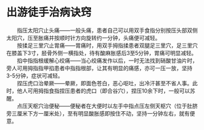 # 出游徒手治病诀窍  

&emsp;&emsp;指压太阳穴止头痛——一般头痛，患者自己可以用双手食指分别按压头部双侧太阳穴，压至胀痛并按顺时针方向旋转约一分钟，头痛便可减轻。  
&emsp;&emsp;按揉足三里穴止胃痛——胃痛时，用双手拇指揉患者双腿足三里穴，足三里穴在膝盖下3寸，胫骨外侧一横指处，待有酸麻胀感后3至5分钟，胃痛可明显减轻。  
&emsp;&emsp;掐中指指根缓解心绞痛——当心绞痛发作以后，一时无法找到硝酸甘油片时，旁人可用拇指指甲掐患者中指指根部，让其有明显的痛感，亦可一压一放，坚持3-5分钟，症状可减轻。  
&emsp;&emsp;捏压虎口治晕厥——晕厥，即面色苍白，恶心呕吐，出冷汗甚至不省人事。此时，他人可用拇指食指捏压患者的虎口（即合谷穴），捏压10余下时，一般可以苏醒。  
&emsp;&emsp;点压天枢穴治便秘——便秘者在大便时以左手中指点压左侧天枢穴（位于肚脐旁三厘米下方一厘米处），至有明显酸胀感即按住不动，坚持一分钟左右，就有便意。  